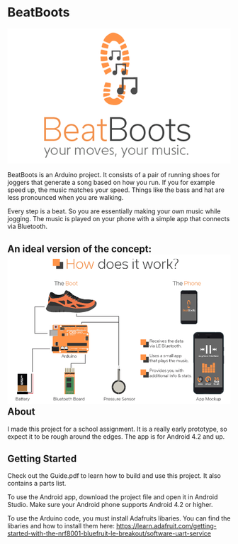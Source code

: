 # BeatBoots
![Logo](Photos/Logo_Final1-01.png "BeatBoots Logo.")

BeatBoots is an Arduino project. It consists of a pair of running shoes for joggers that generate a song based on how you run. If you for example speed up, the music matches your speed. Things like the bass and hat are less pronounced when you are walking. 

Every step is a beat. So you are essentially making your own music while jogging. The music is played on your phone with a simple app that connects via Bluetooth. 

An ideal version of the concept:
![Logo](Photos/Concept_Final1-01.png "An ideal version of the concept.")
About
--------------
I made this project for a school assignment. It is a really early prototype, so expect it to be rough around the edges. The app is for Android 4.2 and up. 

Getting Started
--------------
Check out the Guide.pdf to learn how to build and use this project. It also contains a parts list.

To use the Android app, download the project file and open it in Android Studio. Make sure your Android phone supports Android 4.2 or higher.

To use the Arduino code, you must install Adafruits libaries. You can find the libaries and how to install them here: https://learn.adafruit.com/getting-started-with-the-nrf8001-bluefruit-le-breakout/software-uart-service



